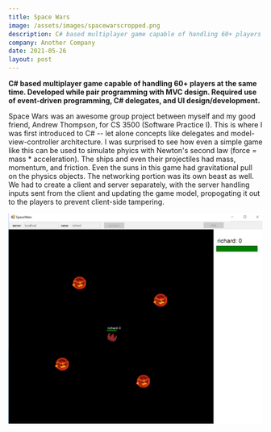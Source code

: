 ```yaml
---
title: Space Wars
image: /assets/images/spacewarscropped.png
description: C# based multiplayer game capable of handling 60+ players at the same time. Developed while pair programming with MVC design. Required use of event-driven programming, C# delegates, and UI design/development. 
company: Another Company
date: 2021-05-26
layout: post
---
```



**C# based multiplayer game capable of handling 60+ players at the same time. Developed while pair programming with MVC design. Required use of event-driven programming, C# delegates, and UI design/development.**

Space Wars was an awesome group project between myself and my good friend, Andrew Thompson, for CS 3500 (Software Practice I). This is where I was first introduced to C# -- let alone concepts like delegates and model-view-controller architecture. I was surprised to see how even a simple game like this can be used to simulate phyics with Newton's second law (force = mass * acceleration). The ships and even their projectiles had mass, momentum, and friction. Even the suns in this game had gravitational pull on the physics objects. The networking portion was its own beast as well. We had to create a client and server separately, with the server handling inputs sent from the client and updating the game model, propogating it out to the players to prevent client-side tampering. 

<img src="/assets/images/space-wars-img.png">